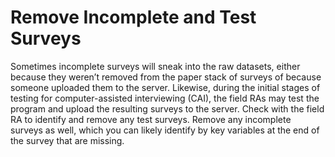 # Remove Incomplete and Test Surveys
Sometimes incomplete surveys will sneak into the raw datasets, either because they weren’t removed from the paper stack of surveys of because someone uploaded them to the server. Likewise, during the initial stages of testing for computer-assisted interviewing (CAI), the field RAs may test the program and upload the resulting surveys to the server. Check with the field RA to identify and remove any test surveys. Remove any incomplete surveys as well, which you can likely identify by key variables at the end of the survey that are missing.
